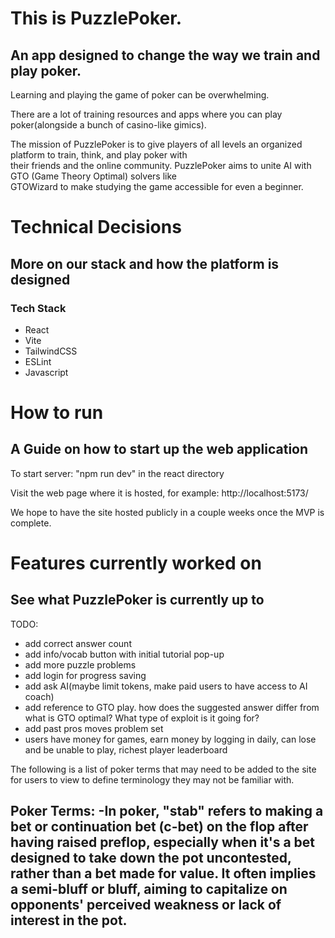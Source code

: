 # This is PuzzlePoker. 
## An app designed to change the way we train and play poker.  

Learning and playing the game of poker can be overwhelming. 

There are a lot of training resources and apps where you can play poker(alongside a bunch of casino-like gimics). 

The mission of PuzzlePoker is to give players of all levels an organized platform to train, think, and play poker with  
their friends and the online community. PuzzlePoker aims to unite AI with GTO (Game Theory Optimal) solvers like  
GTOWizard to make studying the game accessible for even a beginner.

# Technical Decisions
## More on our stack and how the platform is designed

### Tech Stack

- React
- Vite
- TailwindCSS
- ESLint
- Javascript

# How to run
## A Guide on how to start up the web application

To start server: 
"npm run dev" in the react directory

Visit the web page where it is hosted, for example: http://localhost:5173/

We hope to have the site hosted publicly in a couple weeks once the MVP is complete.

# Features currently worked on
## See what PuzzlePoker is currently up to

TODO:
- add correct answer count
- add info/vocab button with initial tutorial pop-up
- add more puzzle problems
- add login for progress saving
- add ask AI(maybe limit tokens, make paid users to have access to AI coach)
- add reference to GTO play. how does the suggested answer differ from what is GTO optimal? What type of exploit is it going for?
- add past pros moves problem set
- users have money for games, earn money by logging in daily, can lose and be unable to play, richest player leaderboard

The following is a list of poker terms that may need to be added to the site for users to view to define terminology they may not be familiar with.

Poker Terms:
-In poker, "stab" refers to making a bet or continuation bet (c-bet) on the flop after having raised preflop, especially when it's a bet designed to take down the pot uncontested, rather than a bet made for value. It often implies a semi-bluff or bluff, aiming to capitalize on opponents' perceived weakness or lack of interest in the pot. 
-